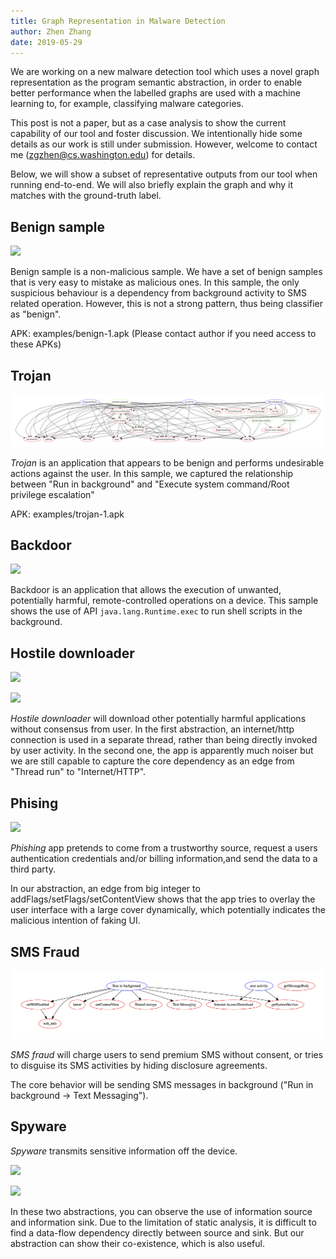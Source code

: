 ```yaml
---
title: Graph Representation in Malware Detection
author: Zhen Zhang
date: 2019-05-29
---
```


We are working on a new malware detection tool which uses a
novel graph representation as the program semantic abstraction,
in order to enable better performance when the labelled graphs
are used with a machine learning to, for example, classifying malware categories.

This post is not a paper, but as a case analysis to show the current capability of our tool
and foster discussion.
We intentionally hide some details as our work is still
under submission. However, welcome to contact me (zgzhen@cs.washington.edu) for details.

Below, we will show a subset of representative outputs from our tool when running end-to-end.
We will also briefly explain the graph and why it matches with the ground-truth label.

## Benign sample

![](images/87df2a8292e1ab1b3ce59fb74c8f7f48445642e3249dec1005cd1b663d3c41ca.apk.png)


Benign sample is a non-malicious sample. We have a set of benign samples that is very easy to mistake as malicious ones.
In this sample, the only suspicious behaviour is a dependency from background activity to SMS related operation.
However, this is not a strong pattern, thus being classifier as "benign".

APK: examples/benign-1.apk
(Please contact author if you need access to these APKs)

## Trojan

![](images/trojan-1.png)


*Trojan* is an application that appears to be benign and performs undesirable actions against the user.
In this sample, we captured the relationship between "Run in background" and "Execute system command/Root privilege escalation"

APK: examples/trojan-1.apk


## Backdoor

![](images/c80f4ed05c68a51c4c4524b2b94485ebd82d9b9b960976f086c2ae8877082477.apk.png)

Backdoor is an application that allows the execution of unwanted, potentially harmful, remote-controlled operations on a device.
This sample shows the use of API `java.lang.Runtime.exec` to run shell scripts in the background.

## Hostile downloader

![](images/d8ec5a42bd66669aba9fdc6ecf79eb1526c8ad19876ca3571c4976d4109be5d5.apk.png)


![](images/cf03447c98f9c316a8dab4a212b51d53c455800034897885eb3176b203e5182a.apk.png)


*Hostile downloader* will download other potentially harmful applications without consensus from user.
In the first abstraction, an internet/http connection is used in a separate thread, rather than being directly invoked by user activity.
In the second one, the app is apparently much noiser but we are still capable to capture the core dependency as an edge from
"Thread run" to "Internet/HTTP".

## Phising

![](images/a59569d59dae24d223349a5ea1055ae35e427a1e10af492e801f189a290fdd94.apk.png)


*Phishing* app pretends to come from a trustworthy source, request a users authentication credentials and/or billing information,and send the data to a third party.

In our abstraction, an edge from big integer to addFlags/setFlags/setContentView shows that the app tries to overlay the user interface with a large
cover dynamically, which potentially indicates the malicious intention of faking UI.

## SMS Fraud

![](images/sms-1.png)

*SMS fraud* will charge users to send premium SMS without consent, or tries to disguise its SMS activities by hiding disclosure agreements.

The core behavior will be sending SMS messages in background ("Run in background -> Text Messaging").

## Spyware

*Spyware* transmits sensitive information off the device.

![](images/9569c774a21be8c5071a8ea7238d43a4ec0ce5dc93c0a0e97c1f250c37e54930.apk.png)

![](images/f44740bbf47f69e1e5abd51ce73e1b1fdfa9861fae0d6c74f300ff770c7f3a5b.apk.png)


In these two abstractions, you can observe the use of information source and information sink. Due to the limitation of static analysis,
it is difficult to find a data-flow dependency directly between source and sink. But our abstraction can show their co-existence, which
is also useful.
